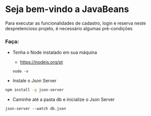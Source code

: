 
# Seja bem-vindo a JavaBeans

Para executar as funcionalidades de cadastro, login e reserva neste despretencioso projeto, é necessário algumas pré-condições

### Faça:

* Tenha o Node instalado em sua máquina
    * https://nodejs.org/pt
    ```
    node -v
    ```

* Instale o Json Server

``` bash
npm install -g json-server

```

* Caminhe até a pasta db e inicialize o Json Server
```
json-server --watch db.json

```





